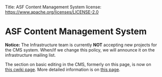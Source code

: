 Title: ASF Content Management System
license: https://www.apache.org/licenses/LICENSE-2.0

# ASF Content Management System


**Notice:** The Infrastructure team is currently **NOT** accepting new projects for the CMS system. 
When/if we change this policy, we will announce it on the infrastructure mailing list.

The section on basic editing in the CMS, formerly on this page, is now on [this cwiki page][1]. More detailed information is on [this page][2].


  [1]: https://cwiki.apache.org/confluence/display/INFRA/Apache+CMS
  [2]: https://cwiki.apache.org/confluence/display/INFRA/Apache+CMS+reference
